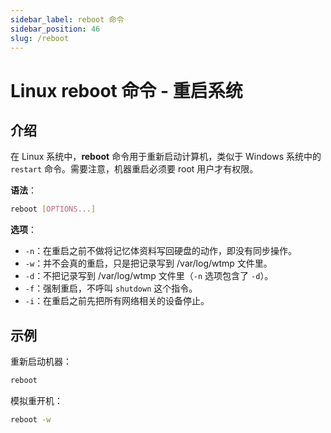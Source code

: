 ```yaml
---
sidebar_label: reboot 命令
sidebar_position: 46
slug: /reboot
---
```


# Linux reboot 命令 - 重启系统



## 介绍

在 Linux 系统中，**reboot** 命令用于重新启动计算机，类似于 Windows 系统中的 `restart` 命令。需要注意，机器重启必须要 root 用户才有权限。

**语法**：

```bash
reboot [OPTIONS...]
```

**选项**：

- `-n`：在重启之前不做将记忆体资料写回硬盘的动作，即没有同步操作。
- `-w`：并不会真的重启，只是把记录写到 /var/log/wtmp 文件里。
- `-d`：不把记录写到 /var/log/wtmp 文件里（`-n` 选项包含了 `-d`）。
- `-f`：强制重启，不呼叫 `shutdown` 这个指令。
- `-i`：在重启之前先把所有网络相关的设备停止。



## 示例

重新启动机器：

```bash
reboot
```

模拟重开机：

```bash
reboot -w
```

